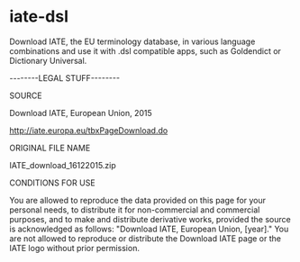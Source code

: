 # iate-dsl
Download IATE, the EU terminology database, in various language combinations and use it with .dsl compatible apps, such as Goldendict or Dictionary Universal.


--------LEGAL STUFF--------

SOURCE

Download IATE, European Union, 2015

<http://iate.europa.eu/tbxPageDownload.do>

ORIGINAL FILE NAME

IATE_download_16122015.zip

CONDITIONS FOR USE

You are allowed to reproduce the data provided on this page for your personal needs, to distribute it for non-commercial and commercial purposes, and to make and distribute derivative works, provided the source is acknowledged as follows: "Download IATE, European Union, [year]." You are not allowed to reproduce or distribute the Download IATE page or the IATE logo without prior permission.
